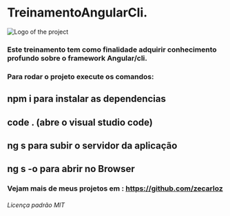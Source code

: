 # TreinamentoAngularCli.
![Logo of the project](https://external-content.duckduckgo.com/iu/?u=https%3A%2F%2Ftse1.mm.bing.net%2Fth%3Fid%3DOIP.3Wz7f4YEuk3Ri4R5egr61gAAAA%26pid%3DApi&f=1)

### Este treinamento tem como finalidade adquirir conhecimento profundo sobre o framework Angular/cli.
### Para rodar o projeto execute os comandos:
## npm i para instalar as dependencias

## code . (abre o visual studio code)

## ng s para subir o servidor da aplicação 

## ng s -o para abrir no Browser

### Vejam mais de meus projetos em : https://github.com/zecarloz
###### Licença padrão MIT
